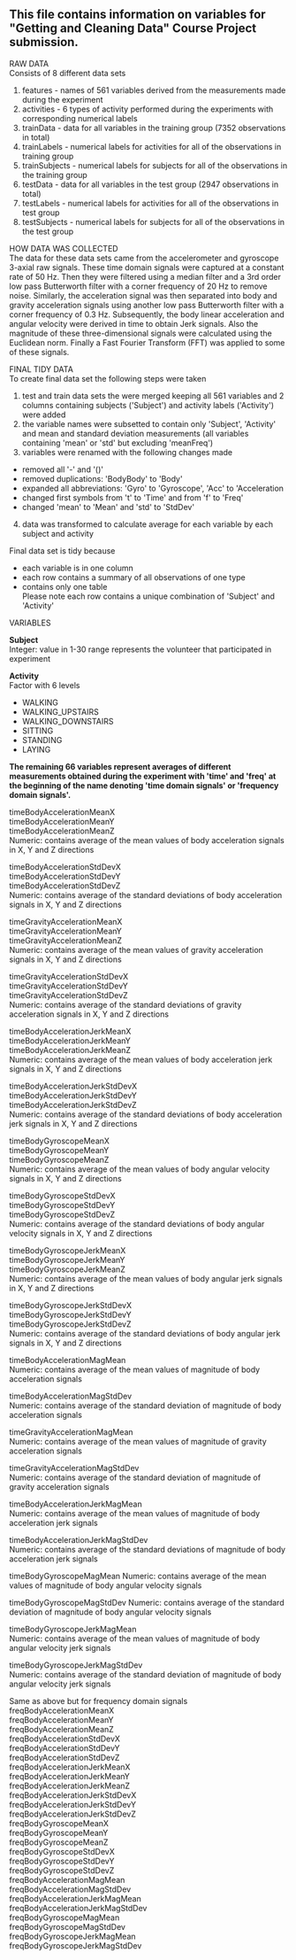 ## This file contains information on variables for "Getting and Cleaning Data" Course Project submission.

RAW DATA  
Consists of 8 different data sets  
1. features - names of 561 variables derived from the measurements made during the experiment  
2. activities - 6 types of activity performed during the experiments with corresponding numerical labels    
3. trainData - data for all variables in the training group (7352 observations in total)  
4. trainLabels - numerical labels for activities for all of the observations in training group  
5. trainSubjects - numerical labels for subjects for all of the observations in the training group  
6. testData - data for all variables in the test group (2947 observations in total)  
7. testLabels - numerical labels for activities for all of the observations in test group  
8. testSubjects - numerical labels for subjects for all of the observations in the test group    

HOW DATA WAS COLLECTED   
The data for these data sets came from the accelerometer and gyroscope 3-axial raw signals. These time domain signals were captured at a constant rate of 50 Hz. Then they were filtered using a median filter and a 3rd order low pass Butterworth filter with a corner frequency of 20 Hz to remove noise. Similarly, the acceleration signal was then separated into body and gravity acceleration signals using another low pass Butterworth filter with a corner frequency of 0.3 Hz. Subsequently, the body linear acceleration and angular velocity were derived in time to obtain Jerk signals. Also the magnitude of these three-dimensional signals were calculated using the Euclidean norm. Finally a Fast Fourier Transform (FFT) was applied to some of these signals.  

FINAL TIDY DATA   
To create final data set the following steps were taken    
1. test and train data sets the were merged keeping all 561 variables and 2 columns containing subjects ('Subject') and activity labels ('Activity') were added  
2. the variable names were subsetted to contain only 'Subject', 'Activity' and mean and standard deviation measurements (all variables containing
'mean' or 'std' but excluding 'meanFreq')  
3. variables were renamed with the following changes made    
* removed all '-' and '()'
* removed duplications: 'BodyBody' to 'Body'
* expanded all abbreviations: 'Gyro' to 'Gyroscope', 'Acc' to 'Acceleration
* changed first symbols from 't' to 'Time' and from 'f' to 'Freq' 
* changed 'mean' to 'Mean' and 'std' to 'StdDev'  
4. data was transformed to calculate average for each variable by each subject and activity    

Final data set is tidy because  
* each variable is in one column
* each row contains a summary of all observations of one type
* contains only one table  
Please note each row contains a unique combination of 'Subject' and 'Activity'  

VARIABLES  

**Subject**  
Integer: value in 1-30 range represents the volunteer that participated in experiment   

**Activity**  
Factor with 6 levels    
* WALKING    
* WALKING_UPSTAIRS  
* WALKING_DOWNSTAIRS  
* SITTING  
* STANDING  
* LAYING    
	
**The remaining 66 variables represent averages of different measurements obtained during the experiment with 'time' and 'freq' at the beginning of the name denoting 'time domain signals' or 'frequency domain signals'.**
	
timeBodyAccelerationMeanX   
timeBodyAccelerationMeanY  
timeBodyAccelerationMeanZ  
Numeric: contains average of the mean values of body acceleration signals in X, Y and Z directions   

timeBodyAccelerationStdDevX  
timeBodyAccelerationStdDevY  
timeBodyAccelerationStdDevZ  
Numeric: contains average of the standard deviations of body acceleration signals in X, Y and Z directions  

timeGravityAccelerationMeanX  
timeGravityAccelerationMeanY  
timeGravityAccelerationMeanZ  
Numeric: contains average of the mean values of gravity acceleration signals in X, Y and Z directions  

timeGravityAccelerationStdDevX  
timeGravityAccelerationStdDevY  
timeGravityAccelerationStdDevZ  
Numeric: contains average of the standard deviations of gravity acceleration signals in X, Y and Z directions  

timeBodyAccelerationJerkMeanX  
timeBodyAccelerationJerkMeanY  
timeBodyAccelerationJerkMeanZ  
Numeric: contains average of the mean values of body acceleration jerk signals in X, Y and Z directions  

timeBodyAccelerationJerkStdDevX  
timeBodyAccelerationJerkStdDevY  
timeBodyAccelerationJerkStdDevZ  
Numeric: contains average of the standard deviations of body acceleration jerk signals in X, Y and Z directions  

timeBodyGyroscopeMeanX  
timeBodyGyroscopeMeanY  
timeBodyGyroscopeMeanZ  
Numeric: contains average of the mean values of body angular velocity signals in X, Y and Z directions  

timeBodyGyroscopeStdDevX  
timeBodyGyroscopeStdDevY  
timeBodyGyroscopeStdDevZ  
Numeric: contains average of the standard deviations of body angular velocity signals in X, Y and Z directions  

timeBodyGyroscopeJerkMeanX  
timeBodyGyroscopeJerkMeanY  
timeBodyGyroscopeJerkMeanZ  
Numeric: contains average of the mean values of body angular jerk signals in X, Y and Z directions  

timeBodyGyroscopeJerkStdDevX  
timeBodyGyroscopeJerkStdDevY  
timeBodyGyroscopeJerkStdDevZ  
Numeric: contains average of the standard deviations of body angular jerk signals in X, Y and Z directions  

timeBodyAccelerationMagMean  
Numeric: contains average of the mean values of magnitude of body acceleration signals  

timeBodyAccelerationMagStdDev  
Numeric: contains average of the standard deviation of magnitude of body acceleration signals  

timeGravityAccelerationMagMean  
Numeric: contains average of the mean values of magnitude of gravity acceleration signals  

timeGravityAccelerationMagStdDev  
Numeric: contains average of the standard deviation of magnitude of gravity acceleration signals  

timeBodyAccelerationJerkMagMean  
Numeric: contains average of the mean values of magnitude of body acceleration jerk signals  

timeBodyAccelerationJerkMagStdDev  
Numeric: contains average of the standard deviations of magnitude of body acceleration jerk signals  

timeBodyGyroscopeMagMean
Numeric: contains average of the mean values of magnitude of body angular velocity signals  

timeBodyGyroscopeMagStdDev
Numeric: contains average of the standard deviation of magnitude of body angular velocity signals  

timeBodyGyroscopeJerkMagMean  
Numeric: contains average of the mean values of magnitude of body angular velocity jerk signals  

timeBodyGyroscopeJerkMagStdDev  
Numeric: contains average of the standard deviation of magnitude of body angular velocity jerk signals  

Same as above but for frequency domain signals  
freqBodyAccelerationMeanX  
freqBodyAccelerationMeanY  
freqBodyAccelerationMeanZ  
freqBodyAccelerationStdDevX  
freqBodyAccelerationStdDevY  
freqBodyAccelerationStdDevZ  
freqBodyAccelerationJerkMeanX  
freqBodyAccelerationJerkMeanY  
freqBodyAccelerationJerkMeanZ  
freqBodyAccelerationJerkStdDevX  
freqBodyAccelerationJerkStdDevY  
freqBodyAccelerationJerkStdDevZ  
freqBodyGyroscopeMeanX  
freqBodyGyroscopeMeanY  
freqBodyGyroscopeMeanZ  
freqBodyGyroscopeStdDevX  
freqBodyGyroscopeStdDevY  
freqBodyGyroscopeStdDevZ  
freqBodyAccelerationMagMean  
freqBodyAccelerationMagStdDev  
freqBodyAccelerationJerkMagMean  
freqBodyAccelerationJerkMagStdDev  
freqBodyGyroscopeMagMean  
freqBodyGyroscopeMagStdDev  
freqBodyGyroscopeJerkMagMean  
freqBodyGyroscopeJerkMagStdDev  
  
